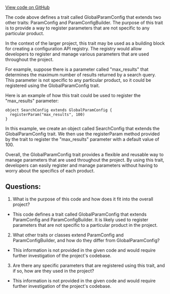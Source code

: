 [View code on GitHub](https://github.com/misbahsy/the-algorithm/product-mixer/core/src/main/scala/com/twitter/product_mixer/core/functional_component/configapi/registry/GlobalParamConfig.scala)

The code above defines a trait called GlobalParamConfig that extends two other traits: ParamConfig and ParamConfigBuilder. The purpose of this trait is to provide a way to register parameters that are not specific to any particular product. 

In the context of the larger project, this trait may be used as a building block for creating a configuration API registry. The registry would allow developers to register and manage various parameters that are used throughout the project. 

For example, suppose there is a parameter called "max_results" that determines the maximum number of results returned by a search query. This parameter is not specific to any particular product, so it could be registered using the GlobalParamConfig trait. 

Here is an example of how this trait could be used to register the "max_results" parameter:

```
object SearchConfig extends GlobalParamConfig {
  registerParam("max_results", 100)
}
```

In this example, we create an object called SearchConfig that extends the GlobalParamConfig trait. We then use the registerParam method provided by the trait to register the "max_results" parameter with a default value of 100. 

Overall, the GlobalParamConfig trait provides a flexible and reusable way to manage parameters that are used throughout the project. By using this trait, developers can easily register and manage parameters without having to worry about the specifics of each product.
## Questions: 
 1. What is the purpose of this code and how does it fit into the overall project?
- This code defines a trait called GlobalParamConfig that extends ParamConfig and ParamConfigBuilder. It is likely used to register parameters that are not specific to a particular product in the project.

2. What other traits or classes extend ParamConfig and ParamConfigBuilder, and how do they differ from GlobalParamConfig?
- This information is not provided in the given code and would require further investigation of the project's codebase.

3. Are there any specific parameters that are registered using this trait, and if so, how are they used in the project?
- This information is not provided in the given code and would require further investigation of the project's codebase.